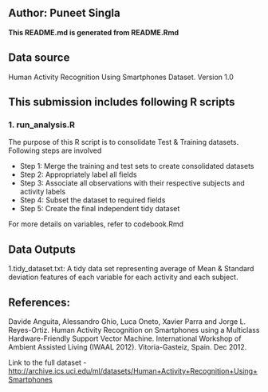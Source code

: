 Author: Puneet Singla
---------------------

**This README.md is generated from README.Rmd**

Data source
-----------

Human Activity Recognition Using Smartphones Dataset. Version 1.0

This submission includes following R scripts
--------------------------------------------

### 1. run\_analysis.R

The purpose of this R script is to consolidate Test & Training datasets.
Following steps are involved

-   Step 1: Merge the training and test sets to create consolidated
    datasets
-   Step 2: Appropriately label all fields
-   Step 3: Associate all observations with their respective subjects
    and activity labels
-   Step 4: Subset the dataset to required fields
-   Step 5: Create the final independent tidy dataset

For more details on variables, refer to codebook.Rmd

Data Outputs
------------

1.tidy\_dataset.txt: A tidy data set representing average of Mean &
Standard deviation features of each variable for each activity and each
subject.

References:
-----------

Davide Anguita, Alessandro Ghio, Luca Oneto, Xavier Parra and Jorge L.
Reyes-Ortiz. Human Activity Recognition on Smartphones using a
Multiclass Hardware-Friendly Support Vector Machine. International
Workshop of Ambient Assisted Living (IWAAL 2012). Vitoria-Gasteiz,
Spain. Dec 2012.

Link to the full dataset -
<a href="http://archive.ics.uci.edu/ml/datasets/Human+Activity+Recognition+Using+Smartphones" class="uri">http://archive.ics.uci.edu/ml/datasets/Human+Activity+Recognition+Using+Smartphones</a>
